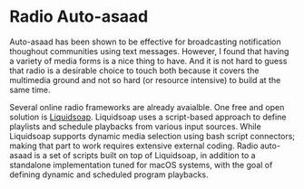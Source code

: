 # Radio Auto-asaad

Auto-asaad has been shown to be effective for broadcasting notification
thoughout communities using text messages. However, I found that having a 
variety of media forms is a nice thing to have. And it is not hard to guess
that radio is a desirable choice to touch both because it covers the multimedia
ground and not so hard (or resource intensive) to build at the same time.

Several online radio frameworks are already avaialble. One free and open 
solution is [Liquidsoap](http://liquidsoap.fm/). Liquidsoap uses a 
script-based approach to define playlists and schedule playbacks from various 
input sources. While Liquidsoap supports dynamic media selection using bash script
connectors; making that part to work requires extensive external coding. Radio 
auto-asaad is a set of scripts built on top of Liquidsoap, in addition to 
a standalone implementation tuned for macOS systems, with the goal of defining 
dynamic and scheduled program playbacks.

